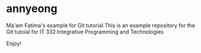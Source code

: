 # annyeong
Ma'am Fatima's example for Git tutorial
This is an example repository for the Git tutoial for IT 332:Integrative Programming and
Technologies

Enjoy!

